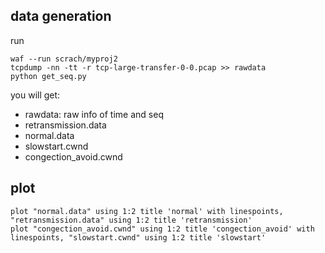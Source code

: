 ## data generation
run 
```
waf --run scrach/myproj2
tcpdump -nn -tt -r tcp-large-transfer-0-0.pcap >> rawdata
python get_seq.py
```
you will get: 
- rawdata: raw info of time and seq
- retransmission.data
- normal.data
- slowstart.cwnd
- congection_avoid.cwnd

## plot  
```
plot "normal.data" using 1:2 title 'normal' with linespoints, "retransmission.data" using 1:2 title 'retransmission' 
plot "congection_avoid.cwnd" using 1:2 title 'congection_avoid' with linespoints, "slowstart.cwnd" using 1:2 title 'slowstart'
```